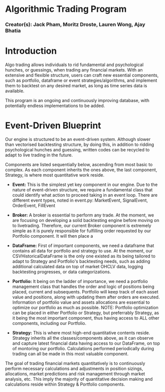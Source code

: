 # Algorithmic Trading Program
### Creator(s): Jack Pham, Moritz Droste, Lauren Wong, Ajay Bhatia
# Introduction
<p> Algo trading allows individuals to rid fundamental and psychological hunches, or guessings, when trading any financial markets. With an extensive and flexible structure, users can craft new essential components, such as portfolio, dataframe or event strategies/algorithms, and implement them to backtest on any desired market, as long as time series data is available. </p>
<p> This program is an ongoing and continuously improving database, with potentially endless implementations to be added.</p>

# Event-Driven Blueprint
<p> Our engine is structured to be an event-driven system. Although slower than vectorised backtesting structure, by doing this, in addition to ridding psychological hunches and guessing, written codes can be recycled to adapt to live trading in the future. </p>
<p> Components are listed sequentially below, ascending from most basic to complex. As each component inherits the ones above, the last component, Strategy, is where most quantitative work reside.</p>
<ul>

<li><strong>Event:</strong> This is the simplest yet key component in our engine. Due to the nature of event-driven structure, we require a fundamental class that could identify what action to proceed taking in an event loop. There are different event types, noted in event.py: MarketEvent, SignalEvent, OrderEvent, FillEvent</li>
</ul>
<ul>
<li><strong>Broker:</strong> A broker is essential to perform any trade. At the moment, we are focusing on developing a solid backtesting engine before moving on to livetrading. Therefore, our current Broker component is extremely simple as it is purely responsible for fulfilling order requested by our Portfolio component. It will then place a </li>
</ul>
<ul>
<li><strong>DataFrame:</strong> First of important components, we need a dataframe that contains all data for portfolio and strategy to use. At the moment, our CSVHistoricalDataFrame is the only one existed as its being tailored to adapt to Strategy and Portfolio's backtesting needs, such as adding additional calculated data on top of market OHCLV data, logging backtesting progresses, or data categorizations.</li>
</ul>
<ul>
<li><strong>Portfolio:</strong> It being on the ladder of importance, we need a portfolio management class that handles the order and logic of positions being placed, current and subsequents. Portfolio will keep track of each asset value and positions, along with updating them after orders are executed. Information of portfolio value and assets allocations are essential to optimize our portfolio as much as possible. NOTE: Portfolio optimization can be placed in either Portfolio or Strategy, but preferrably Strategy, as it being the most important component, thus having access to ALL other components, including our Portfolio.</li>
</ul>
<ul>
<li><strong>Strategy:</strong> This is where most high-end quantitative contents reside. Strategy inherits all the classes/components above, as it can observe and capture latest financial data having access to our DataFrame, on top of montoring our portfolio. Calculations performed periodically during trading can all be made in this most valuable component. </li>
</ul>
<p> The goal of trading financial markets quantitatively is to continuously perform necessary calculations and adjustments in position sizings, allocations, market predictions and risk management through market analysis, etc. This imply the majority of quantitative decision making and calculations reside within Strategy & Portfolio components.</p>